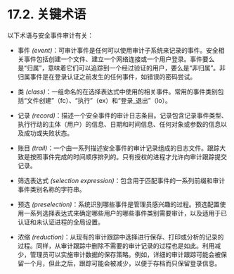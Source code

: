 # 17.2. 关键术语


以下术语与安全事件审计有关：

- 事件 *(event)*：可审计事件是任何可以使用审计子系统来记录的事件。安全相关事件包括创建一个文件、建立一个网络连接或一个用户登录。事件要么是“归属”，意味着它们可以追踪到一个经过验证的用户，要么是“非归属”。非归属事件是在登录认证之前发生的任何事件，如错误的密码尝试。

- 类 *(class)*：一组命名的在选择表达式中使用的相关事件。常用的事件类别包括“文件创建”（fc）、“执行”（ex）和“登录_退出”（lo）。

- 记录 *(record)*：描述一个安全事件的审计日志条目。记录包含记录事件类型、执行行动的主体（用户）的信息、日期和时间信息、任何对象或参数的信息以及成功或失败状态。

- 账目 *(trail)*：一个由一系列描述安全事件的审计记录组成的日志文件。跟踪大致是按照事件完成的时间顺序排列的。只有授权的进程才允许向审计跟踪提交记录。

- 筛选表达式 *(selection expression)*：包含用于匹配事件的一系列前缀和审计事件类别名称的字符串。

- 预选 *(preselection)*：系统识别哪些事件是管理员感兴趣的过程。预选配置使用一系列选择表达式来确定哪些用户的哪些事件类别需要审计，以及适用于已认证和未认证进程的全局设置。

- 浓缩 *(reduction)*：从现有的审计跟踪中选择进行保存、打印或分析的记录的过程。同样，从审计跟踪中删除不需要的审计记录的过程也是如此。利用减少，管理员可以实施审计数据的保存策略。例如，详细的审计跟踪可能会被保留一个月，但此之后，跟踪可能会被减少，以便于存档而只保留登录信息。
